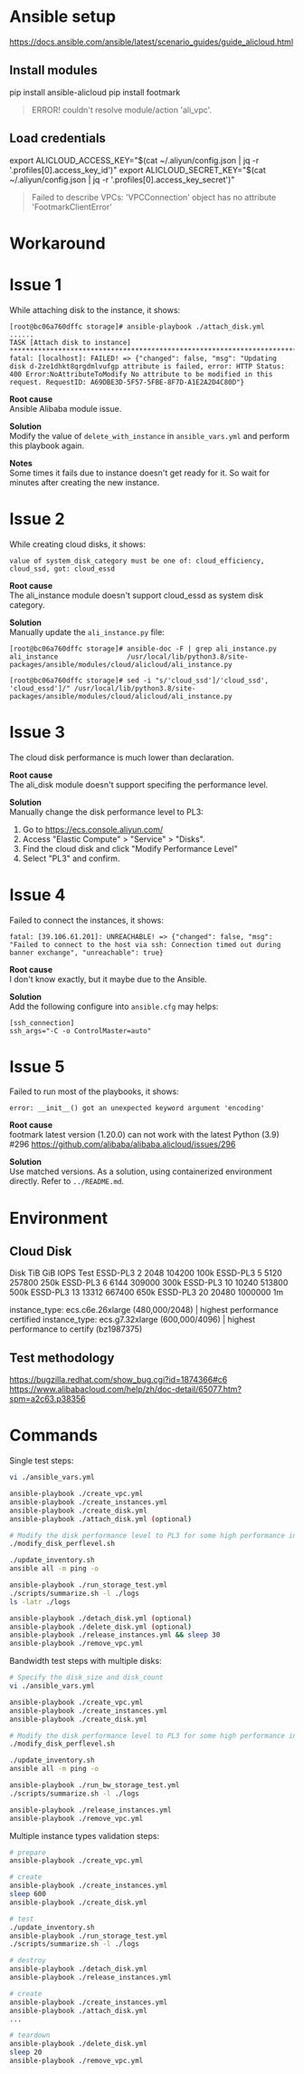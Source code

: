 # Ansible setup

https://docs.ansible.com/ansible/latest/scenario_guides/guide_alicloud.html

## Install modules
pip install ansible-alicloud
pip install footmark

> ERROR! couldn't resolve module/action 'ali_vpc'.

## Load credentials
export ALICLOUD_ACCESS_KEY="$(cat ~/.aliyun/config.json | jq -r '.profiles[0].access_key_id')"
export ALICLOUD_SECRET_KEY="$(cat ~/.aliyun/config.json | jq -r '.profiles[0].access_key_secret')"

> Failed to describe VPCs: 'VPCConnection' object has no attribute 'FootmarkClientError'

# Workaround

# Issue 1

While attaching disk to the instance, it shows:

```
[root@bc06a760dffc storage]# ansible-playbook ./attach_disk.yml
......
TASK [Attach disk to instance] ***************************************************************************************************************************************************************************************************************
fatal: [localhost]: FAILED! => {"changed": false, "msg": "Updating disk d-2ze1dhkt8qrgdmlvufgp attribute is failed, error: HTTP Status: 400 Error:NoAttributeToModify No attribute to be modified in this request. RequestID: A69DBE3D-5F57-5FBE-8F7D-A1E2A2D4C80D"}
```

**Root cause**  
Ansible Alibaba module issue.

**Solution**  
Modify the value of `delete_with_instance` in `ansible_vars.yml` and perform this playbook again.

**Notes**  
Some times it fails due to instance doesn't get ready for it. So wait for minutes after creating the new instance.

# Issue 2

While creating cloud disks, it shows:

`value of system_disk_category must be one of: cloud_efficiency, cloud_ssd, got: cloud_essd`

**Root cause**  
The ali_instance module doesn't support cloud_essd as system disk category.

**Solution**  
Manually update the `ali_instance.py` file:

```
[root@bc06a760dffc storage]# ansible-doc -F | grep ali_instance.py
ali_instance                 /usr/local/lib/python3.8/site-packages/ansible/modules/cloud/alicloud/ali_instance.py

[root@bc06a760dffc storage]# sed -i "s/'cloud_ssd']/'cloud_ssd', 'cloud_essd']/" /usr/local/lib/python3.8/site-packages/ansible/modules/cloud/alicloud/ali_instance.py
```

# Issue 3

The cloud disk performance is much lower than declaration.

**Root cause**  
The ali_disk module doesn't support specifing the performance level.

**Solution**  
Manually change the disk performance level to PL3:  
1. Go to https://ecs.console.aliyun.com/
2. Access "Elastic Compute" > "Service" > "Disks".
3. Find the cloud disk and click "Modify Performance Level"
4. Select "PL3" and confirm.


# Issue 4

Failed to connect the instances, it shows:

```
fatal: [39.106.61.201]: UNREACHABLE! => {"changed": false, "msg": "Failed to connect to the host via ssh: Connection timed out during banner exchange", "unreachable": true}
```

**Root cause**  
I don't know exactly, but it maybe due to the Ansible.

**Solution**  
Add the following configure into `ansible.cfg` may helps:

```
[ssh_connection]
ssh_args="-C -o ControlMaster=auto"
```

# Issue 5

Failed to run most of the playbooks, it shows:
```
error: __init__() got an unexpected keyword argument 'encoding'
```

**Root cause**  
footmark latest version (1.20.0) can not work with the latest Python (3.9) #296
https://github.com/alibaba/alibaba.alicloud/issues/296

**Solution**  
Use matched versions. As a solution, using containerized environment directly. Refer to `../README.md`.


# Environment

## Cloud Disk

Disk      TiB  GiB    IOPS     Test
ESSD-PL3  2    2048   104200   100k
ESSD-PL3  5    5120   257800   250k
ESSD-PL3  6    6144   309000   300k
ESSD-PL3  10   10240  513800   500k
ESSD-PL3  13   13312  667400   650k
ESSD-PL3  20   20480  1000000  1m

instance_type: ecs.c6e.26xlarge (480,000/2048) | highest performance certified
instance_type: ecs.g7.32xlarge (600,000/4096) | highest performance to certify (bz1987375)


## Test methodology

https://bugzilla.redhat.com/show_bug.cgi?id=1874366#c6
https://www.alibabacloud.com/help/zh/doc-detail/65077.htm?spm=a2c63.p38356

# Commands

Single test steps:

```bash
vi ./ansible_vars.yml

ansible-playbook ./create_vpc.yml
ansible-playbook ./create_instances.yml
ansible-playbook ./create_disk.yml
ansible-playbook ./attach_disk.yml (optional)

# Modify the disk performance level to PL3 for some high performance instances families
./modify_disk_perflevel.sh

./update_inventory.sh
ansible all -m ping -o

ansible-playbook ./run_storage_test.yml
./scripts/summarize.sh -l ./logs
ls -latr ./logs

ansible-playbook ./detach_disk.yml (optional)
ansible-playbook ./delete_disk.yml (optional)
ansible-playbook ./release_instances.yml && sleep 30
ansible-playbook ./remove_vpc.yml
```

Bandwidth test steps with multiple disks:

```bash
# Specify the disk_size and disk_count
vi ./ansible_vars.yml

ansible-playbook ./create_vpc.yml
ansible-playbook ./create_instances.yml
ansible-playbook ./create_disk.yml

# Modify the disk performance level to PL3 for some high performance instances families
./modify_disk_perflevel.sh

./update_inventory.sh
ansible all -m ping -o

ansible-playbook ./run_bw_storage_test.yml
./scripts/summarize.sh -l ./logs

ansible-playbook ./release_instances.yml
ansible-playbook ./remove_vpc.yml
```

Multiple instance types validation steps:

```bash
# prepare
ansible-playbook ./create_vpc.yml

# create
ansible-playbook ./create_instances.yml
sleep 600
ansible-playbook ./create_disk.yml

# test
./update_inventory.sh
ansible-playbook ./run_storage_test.yml
./scripts/summarize.sh -l ./logs

# destroy
ansible-playbook ./detach_disk.yml
ansible-playbook ./release_instances.yml

# create
ansible-playbook ./create_instances.yml
ansible-playbook ./attach_disk.yml
...

# teardown
ansible-playbook ./delete_disk.yml
sleep 20
ansible-playbook ./remove_vpc.yml
```
